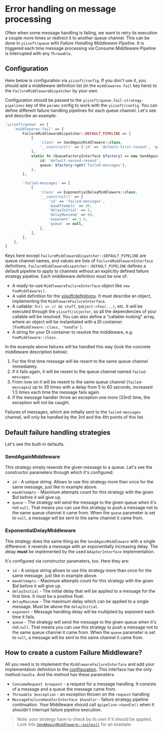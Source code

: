 # Error handling on message processing

Often when some message handling is failing, we want to retry its execution a couple more times or redirect it to another queue channel. This can be done in `yiisoft/queue` with _Failure Handling Middleware Pipeline_. It is triggered each time message processing via Consume Middleware Pipeline is interrupted with any `Throwable`. 

## Configuration

Here below is configuration via `yiisoft/config`. If you don't use it, you should add a middleware definition list (in the `middlewares-fail` key here) to the `FailureMiddlewareDispatcher` by your own.

Configuration should be passed to the `yiisoft/queue.fail-strategy-pipelines` key of the `params` config to work with the `yiisoft/config`. You can define different failure handling pipelines for each queue channel. Let's see and describe an example:

```php
'yiisoft/queue' => [
    'middlewares-fail' => [
        FailureMiddlewareDispatcher::DEFAULT_PIPELINE => [
            [
                'class' => SendAgainMiddleware::class,
                '__construct()' => ['id' => 'default-first-resend', 'queue' => null], 
            ],
            static fn (QueueFactoryInterface $factory) => new SendAgainMiddleware(
                id: 'default-second-resend', 
                queue: $factory->get('failed-messages'),
            ),
        ],
        
        'failed-messages' => [
            [
                'class' => ExponentialDelayMiddleware::class,
                '__construct()' => [
                    'id' => 'failed-messages',
                    'maxAttempts' => 30,
                    'delayInitial' => 5,
                    'delayMaximum' => 60,
                    'exponent' => 1.5,
                    'queue' => null,
                ], 
            ],
        ],
    ],
]
```

Keys here except `FailureMiddlewareDispatcher::DEFAULT_PIPELINE` are queue channel names, and values are lists of `FailureMiddlewareInterface` definitions. `FailureMiddlewareDispatcher::DEFAULT_PIPELINE` defines a default pipeline to apply to channels without an explicitly defined failure strategy pipeline. Each middleware definition must be one of:
- A ready-to-use `MiddlewareFailureInterface` object like `new FooMiddleware()`.
- A valid definition for the [yiisoft/definitions](https://github.com/yiisoft/definitions). It must describe an object, implementing the `MiddlewareFailureInterface`.
- A callable: `fn() => // do stuff`, `$object->foo(...)`, etc. It will be executed through the `yiisoft/injector`, so all the dependencies of your callable will be resolved. You can also define a "callable-looking" array, where an object will be instantiated with a DI container: `[FooMiddleware::class, 'handle']`.
- A string for your DI container to resolve the middleware, e.g. `FooMiddleware::class`.

In the example above failures will be handled this way (look the concrete middleware description below):

1. For the first time message will be resent to the same queue channel immediately.
2. If it fails again, it will be resent to the queue channel named `failed-messages`.
3. From now on it will be resent to the same queue channel (`failed-messages`) up to 30 times with a delay from 5 to 60 seconds, increased 1.5 times each time the message fails again.
4. If the message handler throw an exception one more (33rd) time, the exception will not be caught.

Failures of messages, which are initially sent to the `failed-messages` channel, will only be handled by the 3rd and the 4th points of this list.

## Default failure handling strategies

Let's see the built-in defaults.

### SendAgainMiddleware

This strategy simply resends the given message to a queue. Let's see the constructor parameters through which it's configured:

- `id` - A unique string. Allows to use this strategy more than once for the same message, just like in example above.
- `maxAttempts` - Maximum attempts count for this strategy with the given $id before it will give up.
- `queue` - The strategy will send the message to the given queue when it's not `null`. That means you can use this strategy to push a message not to the same queue channel it came from. When the `queue` parameter is set to `null`, a message will be sent to the same channel it came from.

### ExponentialDelayMiddleware

This strategy does the same thing as the `SendAgainMiddleware` with a single difference: it resends a message with an exponentially increasing delay. The delay **must** be implemented by the used `AdapterInterface` implementation.

It's configured via constructor parameters, too. Here they are:

- `id` - A unique string allows to use this strategy more than once for the same message, just like in example above.
- `maxAttempts` - Maximum attempts count for this strategy with the given $id before it will give up.
- `delayInitial` - The initial delay that will be applied to a message for the first time. It must be a positive float. 
- `delayMaximum` - The maximum delay which can be applied to a single message. Must be above the `delayInitial`.
- `exponent` - Message handling delay will be multiplied by exponent each time it fails.
- `queue` - The strategy will send the message to the given queue when it's not `null`. That means you can use this strategy to push a message not to the same queue channel it came from. When the `queue` parameter is set to `null`, a message will be sent to the same channel it came from.

## How to create a custom Failure Middleware?

All you need is to implement the `MiddlewareFailureInterface` and add your implementation definition to the [configuration](#configuration).
This interface has the only method `handle`. And the method has these parameters:
- `ConsumeRequest $request` - a request for a message handling. It consists of a message and a queue the message came from.
- `Throwable $exception` - an exception thrown on the `request` handling
- `MessageFailureHandlerInterface $handler` - failure strategy pipeline continuation. Your Middleware should call `$pipeline->handle()` when it shouldn't interrupt failure pipeline execution.

> Note: your strategy have to check by its own if it should be applied. Look into [`SendAgainMiddleware::suites()`](../../src/Middleware/Implementation/FailureMiddleware/Middleware/SendAgainMiddleware.php#L52) for an example.
